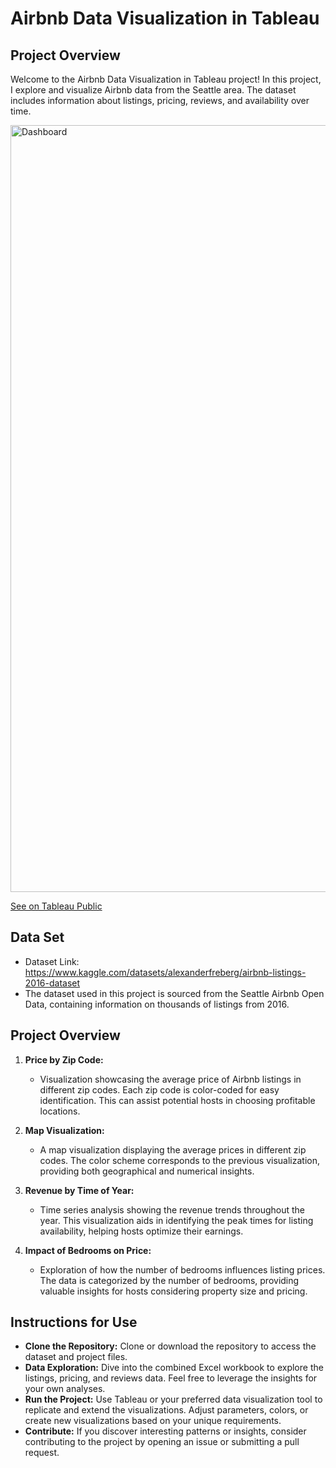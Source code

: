 # Airbnb Data Visualization in Tableau

## Project Overview
Welcome to the Airbnb Data Visualization in Tableau project! In this project, I explore and visualize Airbnb data from the Seattle area. The dataset includes information about listings, pricing, reviews, and availability over time.

<img width="1227" alt="Dashboard" src="https://github.com/SaiSurajMatta/Airbnb-Data-Visualisation-Project/assets/92928975/5c8303c5-beea-4b27-9f3b-03af5e3f150c">

[See on Tableau Public](https://public.tableau.com/app/profile/sai.suraj.matta/viz/AirbnbDataVisualization_17043334219160/Dashboard1)

## Data Set
- Dataset Link: https://www.kaggle.com/datasets/alexanderfreberg/airbnb-listings-2016-dataset
- The dataset used in this project is sourced from the Seattle Airbnb Open Data, containing information on thousands of listings from 2016. 

## Project Overview
1. **Price by Zip Code:**
   - Visualization showcasing the average price of Airbnb listings in different zip codes. Each zip code is color-coded for easy identification. This can assist potential hosts in choosing profitable locations.

2. **Map Visualization:**
   - A map visualization displaying the average prices in different zip codes. The color scheme corresponds to the previous visualization, providing both geographical and numerical insights.

3. **Revenue by Time of Year:**
   - Time series analysis showing the revenue trends throughout the year. This visualization aids in identifying the peak times for listing availability, helping hosts optimize their earnings.

4. **Impact of Bedrooms on Price:**
   - Exploration of how the number of bedrooms influences listing prices. The data is categorized by the number of bedrooms, providing valuable insights for hosts considering property size and pricing.

## Instructions for Use
- **Clone the Repository:** Clone or download the repository to access the dataset and project files.
- **Data Exploration:** Dive into the combined Excel workbook to explore the listings, pricing, and reviews data. Feel free to leverage the insights for your own analyses.
- **Run the Project:** Use Tableau or your preferred data visualization tool to replicate and extend the visualizations. Adjust parameters, colors, or create new visualizations based on your unique requirements.
- **Contribute:** If you discover interesting patterns or insights, consider contributing to the project by opening an issue or submitting a pull request.
